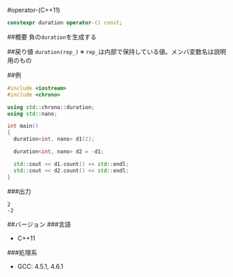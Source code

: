 #operator-(C++11)
```cpp
constexpr duration operator-() const;
```

##概要
負の`duration`を生成する

##戻り値
`duration(rep_)`
※ `rep_`は内部で保持している値。メンバ変数名は説明用のもの


##例
```cpp
#include <iostream>
#include <chrono>

using std::chrono::duration;
using std::nano;

int main()
{
  duration<int, nano> d1(2);

  duration<int, nano> d2 = -d1;

  std::cout << d1.count() << std::endl;
  std::cout << d2.count() << std::endl;
}
```

###出力
```
2
-2
```

##バージョン
###言語
- C++11

###処理系
- GCC: 4.5.1, 4.6.1

